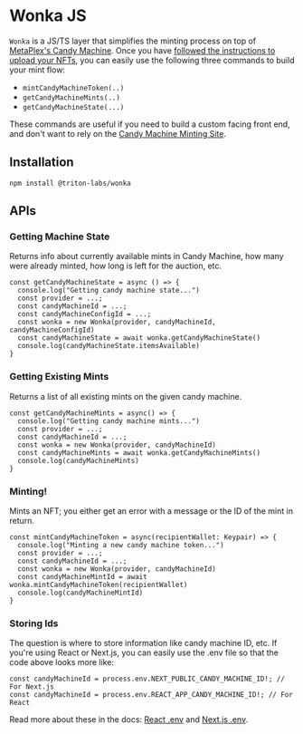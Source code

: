 # Wonka JS

`Wonka` is a JS/TS layer that simplifies the minting process on top of [MetaPlex's Candy Machine](https://docs.metaplex.com/candy-machine-v2/introduction). Once you have [followed the instructions to upload your NFTs](https://docs.metaplex.com/candy-machine-v2/preparing-assets), you can easily use the following three commands to build your mint flow:

* `mintCandyMachineToken(..)`
* `getCandyMachineMints(..)`
* `getCandyMachineState(...)` 

These commands are useful if you need to build a custom facing front end, and don't want to rely on the [Candy Machine Minting Site](https://docs.metaplex.com/candy-machine-v2/mint-frontend). 

## Installation
`npm install @triton-labs/wonka`

## APIs

### Getting Machine State 
Returns info about currently available mints in Candy Machine, how many were already minted, how long is left for the auction, etc. 

```JS
const getCandyMachineState = async () => {
  console.log("Getting candy machine state...")
  const provider = ...;
  const candyMachineId = ...;
  const candyMachineConfigId = ...;
  const wonka = new Wonka(provider, candyMachineId, candyMachineConfigId)
  const candyMachineState = await wonka.getCandyMachineState()
  console.log(candyMachineState.itemsAvailable)
}
```

### Getting Existing Mints
Returns a list of all existing mints on the given candy machine. 

```JS
const getCandyMachineMints = async() => {
  console.log("Getting candy machine mints...")
  const provider = ...;
  const candyMachineId = ...;
  const wonka = new Wonka(provider, candyMachineId)
  const candyMachineMints = await wonka.getCandyMachineMints()
  console.log(candyMachineMints)
}
```

### Minting! 
Mints an NFT; you either get an error with a message or the ID of the mint in return. 

```JS
const mintCandyMachineToken = async(recipientWallet: Keypair) => {
  console.log("Minting a new candy machine token...")
  const provider = ...;
  const candyMachineId = ...;
  const wonka = new Wonka(provider, candyMachineId)
  const candyMachineMintId = await wonka.mintCandyMachineToken(recipientWallet)
  console.log(candyMachineMintId)
}
```

### Storing Ids
The question is where to store information like candy machine ID, etc. If you're using React or Next.js, you can easily use the .env file so that the code above looks more like:

```Js
const candyMachineId = process.env.NEXT_PUBLIC_CANDY_MACHINE_ID!; // For Next.js
const candyMachineId = process.env.REACT_APP_CANDY_MACHINE_ID!; // For React
```

Read more about these in the docs: [React .env](https://create-react-app.dev/docs/adding-custom-environment-variables/) and [Next.js .env](https://nextjs.org/docs/basic-features/environment-variables).

